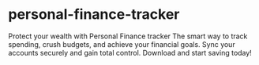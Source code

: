 # personal-finance-tracker
Protect your wealth with Personal Finance tracker The smart way to track spending, crush budgets, and achieve your financial goals. Sync your accounts securely and gain total control. Download and start saving today!

